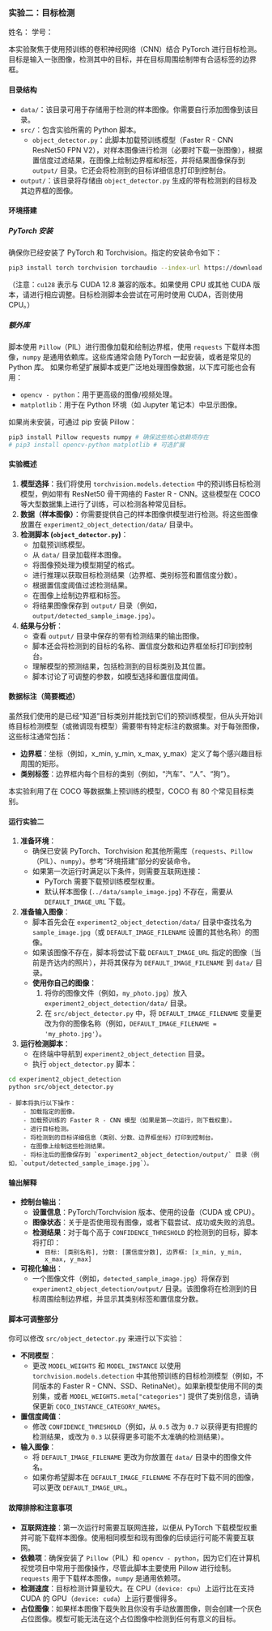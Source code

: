 ### 实验二：目标检测

姓名：
学号：

本实验聚焦于使用预训练的卷积神经网络（CNN）结合 PyTorch 进行目标检测。目标是输入一张图像，检测其中的目标，并在目标周围绘制带有合适标签的边界框。

#### 目录结构
- `data/`：该目录可用于存储用于检测的样本图像。你需要自行添加图像到该目录。
- `src/`：包含实验所需的 Python 脚本。
  - `object_detector.py`：此脚本加载预训练模型（Faster R - CNN ResNet50 FPN V2），对样本图像进行检测（必要时下载一张图像），根据置信度过滤结果，在图像上绘制边界框和标签，并将结果图像保存到 `output/` 目录。它还会将检测到的目标详细信息打印到控制台。
- `output/`：该目录将存储由 `object_detector.py` 生成的带有检测到的目标及其边界框的图像。

#### 环境搭建

##### PyTorch 安装
确保你已经安装了 PyTorch 和 Torchvision。指定的安装命令如下：
```bash
pip3 install torch torchvision torchaudio --index-url https://download.pytorch.org/whl/cu128
```
（注意：`cu128` 表示与 CUDA 12.8 兼容的版本。如果使用 CPU 或其他 CUDA 版本，请进行相应调整。目标检测脚本会尝试在可用时使用 CUDA，否则使用 CPU。）

##### 额外库
脚本使用 `Pillow`（PIL）进行图像加载和绘制边界框，使用 `requests` 下载样本图像，`numpy` 是通用依赖库。这些库通常会随 PyTorch 一起安装，或者是常见的 Python 库。
如果你希望扩展脚本或更广泛地处理图像数据，以下库可能也会有用：
- `opencv - python`：用于更高级的图像/视频处理。
- `matplotlib`：用于在 Python 环境（如 Jupyter 笔记本）中显示图像。

如果尚未安装，可通过 pip 安装 Pillow：
```bash
pip3 install Pillow requests numpy # 确保这些核心依赖项存在
# pip3 install opencv-python matplotlib # 可选扩展
```

#### 实验概述
1. **模型选择**：我们将使用 `torchvision.models.detection` 中的预训练目标检测模型，例如带有 ResNet50 骨干网络的 Faster R - CNN。这些模型在 COCO 等大型数据集上进行了训练，可以检测各种常见目标。
2. **数据（样本图像）**：你需要提供自己的样本图像供模型进行检测。将这些图像放置在 `experiment2_object_detection/data/` 目录中。
3. **检测脚本 (`object_detector.py`)**：
    - 加载预训练模型。
    - 从 `data/` 目录加载样本图像。
    - 将图像预处理为模型期望的格式。
    - 进行推理以获取目标检测结果（边界框、类别标签和置信度分数）。
    - 根据置信度阈值过滤检测结果。
    - 在图像上绘制边界框和标签。
    - 将结果图像保存到 `output/` 目录（例如，`output/detected_sample_image.jpg`）。
4. **结果与分析**：
    - 查看 `output/` 目录中保存的带有检测结果的输出图像。
    - 脚本还会将检测到的目标的名称、置信度分数和边界框坐标打印到控制台。
    - 理解模型的预测结果，包括检测到的目标类别及其位置。
    - 脚本讨论了可调整的参数，如模型选择和置信度阈值。

#### 数据标注（简要概述）
虽然我们使用的是已经“知道”目标类别并能找到它们的预训练模型，但从头开始训练目标检测模型（或微调现有模型）需要带有特定标注的数据集。对于每张图像，这些标注通常包括：
- **边界框**：坐标（例如，x_min, y_min, x_max, y_max）定义了每个感兴趣目标周围的矩形。
- **类别标签**：边界框内每个目标的类别（例如，“汽车”、“人”、“狗”）。

本实验利用了在 COCO 等数据集上预训练的模型，COCO 有 80 个常见目标类别。

#### 运行实验二

1. **准备环境**：
    - 确保已安装 PyTorch、Torchvision 和其他所需库（`requests`、`Pillow`（PIL）、`numpy`）。参考“环境搭建”部分的安装命令。
    - 如果第一次运行时满足以下条件，则需要互联网连接：
        - PyTorch 需要下载预训练模型权重。
        - 默认样本图像 (`../data/sample_image.jpg`) 不存在，需要从 `DEFAULT_IMAGE_URL` 下载。
2. **准备输入图像**：
    - 脚本首先会在 `experiment2_object_detection/data/` 目录中查找名为 `sample_image.jpg`（或 `DEFAULT_IMAGE_FILENAME` 设置的其他名称）的图像。
    - 如果该图像不存在，脚本将尝试下载 `DEFAULT_IMAGE_URL` 指定的图像（当前是齐达内的照片），并将其保存为 `DEFAULT_IMAGE_FILENAME` 到 `data/` 目录。
    - **使用你自己的图像**：
        1. 将你的图像文件（例如，`my_photo.jpg`）放入 `experiment2_object_detection/data/` 目录。
        2. 在 `src/object_detector.py` 中，将 `DEFAULT_IMAGE_FILENAME` 变量更改为你的图像名称（例如，`DEFAULT_IMAGE_FILENAME = 'my_photo.jpg'`）。
3. **运行检测脚本**：
    - 在终端中导航到 `experiment2_object_detection` 目录。
    - 执行 `object_detector.py` 脚本：
```bash
cd experiment2_object_detection
python src/object_detector.py
```
    - 脚本将执行以下操作：
        - 加载指定的图像。
        - 加载预训练的 Faster R - CNN 模型（如果是第一次运行，则下载权重）。
        - 进行目标检测。
        - 将检测到的目标详细信息（类别、分数、边界框坐标）打印到控制台。
        - 在图像上绘制这些检测结果。
        - 将标注后的图像保存到 `experiment2_object_detection/output/` 目录（例如，`output/detected_sample_image.jpg`）。

#### 输出解释

- **控制台输出**：
    - **设置信息**：PyTorch/Torchvision 版本、使用的设备（CUDA 或 CPU）。
    - **图像状态**：关于是否使用现有图像，或者下载尝试、成功或失败的消息。
    - **检测结果**：对于每个高于 `CONFIDENCE_THRESHOLD` 的检测到的目标，脚本将打印：
        - `目标: [类别名称], 分数: [置信度分数], 边界框: [x_min, y_min, x_max, y_max]`
- **可视化输出**：
    - 一个图像文件（例如，`detected_sample_image.jpg`）将保存到 `experiment2_object_detection/output/` 目录。该图像将在检测到的目标周围绘制边界框，并显示其类别标签和置信度分数。

#### 脚本可调整部分
你可以修改 `src/object_detector.py` 来进行以下实验：
- **不同模型**：
    - 更改 `MODEL_WEIGHTS` 和 `MODEL_INSTANCE` 以使用 `torchvision.models.detection` 中其他预训练的目标检测模型（例如，不同版本的 Faster R - CNN、SSD、RetinaNet）。如果新模型使用不同的类别集，或者 `MODEL_WEIGHTS.meta["categories"]` 提供了类别信息，请确保更新 `COCO_INSTANCE_CATEGORY_NAMES`。
- **置信度阈值**：
    - 修改 `CONFIDENCE_THRESHOLD`（例如，从 `0.5` 改为 `0.7` 以获得更有把握的检测结果，或改为 `0.3` 以获得更多可能不太准确的检测结果）。
- **输入图像**：
    - 将 `DEFAULT_IMAGE_FILENAME` 更改为你放置在 `data/` 目录中的图像文件名。
    - 如果你希望脚本在 `DEFAULT_IMAGE_FILENAME` 不存在时下载不同的图像，可以更改 `DEFAULT_IMAGE_URL`。

#### 故障排除和注意事项
- **互联网连接**：第一次运行时需要互联网连接，以便从 PyTorch 下载模型权重并可能下载样本图像。使用相同模型和现有图像的后续运行可能不需要互联网。
- **依赖项**：确保安装了 `Pillow`（PIL）和 `opencv - python`，因为它们在计算机视觉项目中常用于图像操作，尽管此脚本主要使用 Pillow 进行绘制。`requests` 用于下载样本图像，`numpy` 是通用依赖项。
- **检测速度**：目标检测计算量较大。在 CPU（`device: cpu`）上运行比在支持 CUDA 的 GPU（`device: cuda`）上运行要慢得多。
- **占位图像**：如果样本图像下载失败且你没有手动放置图像，则会创建一个灰色占位图像。模型可能无法在这个占位图像中检测到任何有意义的目标。